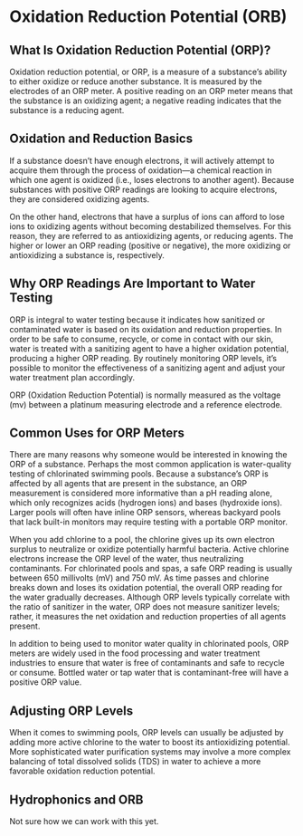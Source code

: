 # Oxidation Reduction Potential (ORB)

## What Is Oxidation Reduction Potential (ORP)?

Oxidation reduction potential, or ORP, is a measure of a substance’s ability to either oxidize or reduce another substance. It is measured by the electrodes of an ORP meter. A positive reading on an ORP meter means that the substance is an oxidizing agent; a negative reading indicates that the substance is a reducing agent.

## Oxidation and Reduction Basics

If a substance doesn’t have enough electrons, it will actively attempt to acquire them through the process of oxidation—a chemical reaction in which one agent is oxidized (i.e., loses electrons to another agent). Because substances with positive ORP readings are looking to acquire electrons, they are considered oxidizing agents.

On the other hand, electrons that have a surplus of ions can afford to lose ions to oxidizing agents without becoming destabilized themselves. For this reason, they are referred to as antioxidizing agents, or reducing agents. The higher or lower an ORP reading (positive or negative), the more oxidizing or antioxidizing a substance is, respectively.

## Why ORP Readings Are Important to Water Testing

ORP is integral to water testing because it indicates how sanitized or contaminated water is based on its oxidation and reduction properties. In order to be safe to consume, recycle, or come in contact with our skin, water is treated with a sanitizing agent to have a higher oxidation potential, producing a higher ORP reading. By routinely monitoring ORP levels, it’s possible to monitor the effectiveness of a sanitizing agent and adjust your water treatment plan accordingly.

ORP (Oxidation Reduction Potential) is normally measured as the voltage (mv) between a platinum measuring electrode and a reference electrode.

## Common Uses for ORP Meters

There are many reasons why someone would be interested in knowing the ORP of a substance. Perhaps the most common application is water-quality testing of chlorinated swimming pools. Because a substance’s ORP is affected by all agents that are present in the substance, an ORP measurement is considered more informative than a  pH reading alone, which only recognizes acids (hydrogen ions) and bases (hydroxide ions). Larger pools will often have inline ORP sensors, whereas backyard pools that lack built-in monitors may require testing with a portable ORP monitor.

When you add chlorine to a pool, the chlorine gives up its own electron surplus to neutralize or oxidize potentially harmful bacteria. Active chlorine electrons increase the ORP level of the water, thus neutralizing contaminants. For chlorinated pools and spas, a safe ORP reading is usually between 650 millivolts (mV) and 750 mV. As time passes and chlorine breaks down and loses its oxidation potential, the overall ORP reading for the water gradually decreases. Although ORP levels typically correlate with the ratio of sanitizer in the water, ORP does not measure sanitizer levels; rather, it measures the net oxidation and reduction properties of all agents present.

In addition to being used to monitor water quality in chlorinated pools, ORP meters are widely used in the food processing and water treatment industries to ensure that water is free of contaminants and safe to recycle or consume. Bottled water or tap water that is contaminant-free will have a positive ORP value.

## Adjusting ORP Levels

When it comes to swimming pools, ORP levels can usually be adjusted by adding more active chlorine to the water to boost its antioxidizing potential.  More sophisticated water purification systems may involve a more complex balancing of total dissolved solids (TDS) in water to achieve a more favorable oxidation reduction potential.

## Hydrophonics and ORB

Not sure how we can work with this yet.
